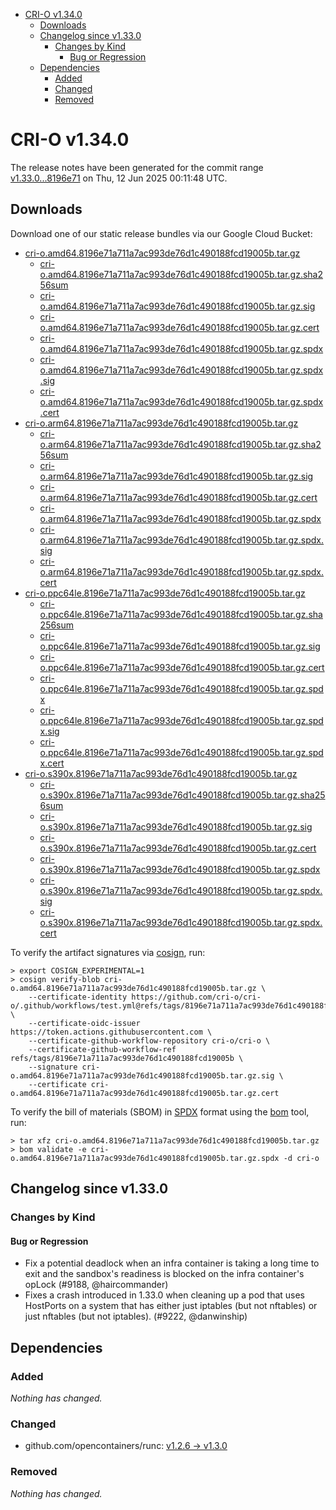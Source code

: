 - [CRI-O v1.34.0](#cri-o-v1340)
  - [Downloads](#downloads)
  - [Changelog since v1.33.0](#changelog-since-v1330)
    - [Changes by Kind](#changes-by-kind)
      - [Bug or Regression](#bug-or-regression)
  - [Dependencies](#dependencies)
    - [Added](#added)
    - [Changed](#changed)
    - [Removed](#removed)

# CRI-O v1.34.0

The release notes have been generated for the commit range
[v1.33.0...8196e71](https://github.com/cri-o/cri-o/compare/v1.33.0...v1.34.0) on Thu, 12 Jun 2025 00:11:48 UTC.

## Downloads

Download one of our static release bundles via our Google Cloud Bucket:

- [cri-o.amd64.8196e71a711a7ac993de76d1c490188fcd19005b.tar.gz](https://storage.googleapis.com/cri-o/artifacts/cri-o.amd64.8196e71a711a7ac993de76d1c490188fcd19005b.tar.gz)
  - [cri-o.amd64.8196e71a711a7ac993de76d1c490188fcd19005b.tar.gz.sha256sum](https://storage.googleapis.com/cri-o/artifacts/cri-o.amd64.8196e71a711a7ac993de76d1c490188fcd19005b.tar.gz.sha256sum)
  - [cri-o.amd64.8196e71a711a7ac993de76d1c490188fcd19005b.tar.gz.sig](https://storage.googleapis.com/cri-o/artifacts/cri-o.amd64.8196e71a711a7ac993de76d1c490188fcd19005b.tar.gz.sig)
  - [cri-o.amd64.8196e71a711a7ac993de76d1c490188fcd19005b.tar.gz.cert](https://storage.googleapis.com/cri-o/artifacts/cri-o.amd64.8196e71a711a7ac993de76d1c490188fcd19005b.tar.gz.cert)
  - [cri-o.amd64.8196e71a711a7ac993de76d1c490188fcd19005b.tar.gz.spdx](https://storage.googleapis.com/cri-o/artifacts/cri-o.amd64.8196e71a711a7ac993de76d1c490188fcd19005b.tar.gz.spdx)
  - [cri-o.amd64.8196e71a711a7ac993de76d1c490188fcd19005b.tar.gz.spdx.sig](https://storage.googleapis.com/cri-o/artifacts/cri-o.amd64.8196e71a711a7ac993de76d1c490188fcd19005b.tar.gz.spdx.sig)
  - [cri-o.amd64.8196e71a711a7ac993de76d1c490188fcd19005b.tar.gz.spdx.cert](https://storage.googleapis.com/cri-o/artifacts/cri-o.amd64.8196e71a711a7ac993de76d1c490188fcd19005b.tar.gz.spdx.cert)
- [cri-o.arm64.8196e71a711a7ac993de76d1c490188fcd19005b.tar.gz](https://storage.googleapis.com/cri-o/artifacts/cri-o.arm64.8196e71a711a7ac993de76d1c490188fcd19005b.tar.gz)
  - [cri-o.arm64.8196e71a711a7ac993de76d1c490188fcd19005b.tar.gz.sha256sum](https://storage.googleapis.com/cri-o/artifacts/cri-o.arm64.8196e71a711a7ac993de76d1c490188fcd19005b.tar.gz.sha256sum)
  - [cri-o.arm64.8196e71a711a7ac993de76d1c490188fcd19005b.tar.gz.sig](https://storage.googleapis.com/cri-o/artifacts/cri-o.arm64.8196e71a711a7ac993de76d1c490188fcd19005b.tar.gz.sig)
  - [cri-o.arm64.8196e71a711a7ac993de76d1c490188fcd19005b.tar.gz.cert](https://storage.googleapis.com/cri-o/artifacts/cri-o.arm64.8196e71a711a7ac993de76d1c490188fcd19005b.tar.gz.cert)
  - [cri-o.arm64.8196e71a711a7ac993de76d1c490188fcd19005b.tar.gz.spdx](https://storage.googleapis.com/cri-o/artifacts/cri-o.arm64.8196e71a711a7ac993de76d1c490188fcd19005b.tar.gz.spdx)
  - [cri-o.arm64.8196e71a711a7ac993de76d1c490188fcd19005b.tar.gz.spdx.sig](https://storage.googleapis.com/cri-o/artifacts/cri-o.arm64.8196e71a711a7ac993de76d1c490188fcd19005b.tar.gz.spdx.sig)
  - [cri-o.arm64.8196e71a711a7ac993de76d1c490188fcd19005b.tar.gz.spdx.cert](https://storage.googleapis.com/cri-o/artifacts/cri-o.arm64.8196e71a711a7ac993de76d1c490188fcd19005b.tar.gz.spdx.cert)
- [cri-o.ppc64le.8196e71a711a7ac993de76d1c490188fcd19005b.tar.gz](https://storage.googleapis.com/cri-o/artifacts/cri-o.ppc64le.8196e71a711a7ac993de76d1c490188fcd19005b.tar.gz)
  - [cri-o.ppc64le.8196e71a711a7ac993de76d1c490188fcd19005b.tar.gz.sha256sum](https://storage.googleapis.com/cri-o/artifacts/cri-o.ppc64le.8196e71a711a7ac993de76d1c490188fcd19005b.tar.gz.sha256sum)
  - [cri-o.ppc64le.8196e71a711a7ac993de76d1c490188fcd19005b.tar.gz.sig](https://storage.googleapis.com/cri-o/artifacts/cri-o.ppc64le.8196e71a711a7ac993de76d1c490188fcd19005b.tar.gz.sig)
  - [cri-o.ppc64le.8196e71a711a7ac993de76d1c490188fcd19005b.tar.gz.cert](https://storage.googleapis.com/cri-o/artifacts/cri-o.ppc64le.8196e71a711a7ac993de76d1c490188fcd19005b.tar.gz.cert)
  - [cri-o.ppc64le.8196e71a711a7ac993de76d1c490188fcd19005b.tar.gz.spdx](https://storage.googleapis.com/cri-o/artifacts/cri-o.ppc64le.8196e71a711a7ac993de76d1c490188fcd19005b.tar.gz.spdx)
  - [cri-o.ppc64le.8196e71a711a7ac993de76d1c490188fcd19005b.tar.gz.spdx.sig](https://storage.googleapis.com/cri-o/artifacts/cri-o.ppc64le.8196e71a711a7ac993de76d1c490188fcd19005b.tar.gz.spdx.sig)
  - [cri-o.ppc64le.8196e71a711a7ac993de76d1c490188fcd19005b.tar.gz.spdx.cert](https://storage.googleapis.com/cri-o/artifacts/cri-o.ppc64le.8196e71a711a7ac993de76d1c490188fcd19005b.tar.gz.spdx.cert)
- [cri-o.s390x.8196e71a711a7ac993de76d1c490188fcd19005b.tar.gz](https://storage.googleapis.com/cri-o/artifacts/cri-o.s390x.8196e71a711a7ac993de76d1c490188fcd19005b.tar.gz)
  - [cri-o.s390x.8196e71a711a7ac993de76d1c490188fcd19005b.tar.gz.sha256sum](https://storage.googleapis.com/cri-o/artifacts/cri-o.s390x.8196e71a711a7ac993de76d1c490188fcd19005b.tar.gz.sha256sum)
  - [cri-o.s390x.8196e71a711a7ac993de76d1c490188fcd19005b.tar.gz.sig](https://storage.googleapis.com/cri-o/artifacts/cri-o.s390x.8196e71a711a7ac993de76d1c490188fcd19005b.tar.gz.sig)
  - [cri-o.s390x.8196e71a711a7ac993de76d1c490188fcd19005b.tar.gz.cert](https://storage.googleapis.com/cri-o/artifacts/cri-o.s390x.8196e71a711a7ac993de76d1c490188fcd19005b.tar.gz.cert)
  - [cri-o.s390x.8196e71a711a7ac993de76d1c490188fcd19005b.tar.gz.spdx](https://storage.googleapis.com/cri-o/artifacts/cri-o.s390x.8196e71a711a7ac993de76d1c490188fcd19005b.tar.gz.spdx)
  - [cri-o.s390x.8196e71a711a7ac993de76d1c490188fcd19005b.tar.gz.spdx.sig](https://storage.googleapis.com/cri-o/artifacts/cri-o.s390x.8196e71a711a7ac993de76d1c490188fcd19005b.tar.gz.spdx.sig)
  - [cri-o.s390x.8196e71a711a7ac993de76d1c490188fcd19005b.tar.gz.spdx.cert](https://storage.googleapis.com/cri-o/artifacts/cri-o.s390x.8196e71a711a7ac993de76d1c490188fcd19005b.tar.gz.spdx.cert)

To verify the artifact signatures via [cosign](https://github.com/sigstore/cosign), run:

```console
> export COSIGN_EXPERIMENTAL=1
> cosign verify-blob cri-o.amd64.8196e71a711a7ac993de76d1c490188fcd19005b.tar.gz \
    --certificate-identity https://github.com/cri-o/cri-o/.github/workflows/test.yml@refs/tags/8196e71a711a7ac993de76d1c490188fcd19005b \
    --certificate-oidc-issuer https://token.actions.githubusercontent.com \
    --certificate-github-workflow-repository cri-o/cri-o \
    --certificate-github-workflow-ref refs/tags/8196e71a711a7ac993de76d1c490188fcd19005b \
    --signature cri-o.amd64.8196e71a711a7ac993de76d1c490188fcd19005b.tar.gz.sig \
    --certificate cri-o.amd64.8196e71a711a7ac993de76d1c490188fcd19005b.tar.gz.cert
```

To verify the bill of materials (SBOM) in [SPDX](https://spdx.org) format using the [bom](https://sigs.k8s.io/bom) tool, run:

```console
> tar xfz cri-o.amd64.8196e71a711a7ac993de76d1c490188fcd19005b.tar.gz
> bom validate -e cri-o.amd64.8196e71a711a7ac993de76d1c490188fcd19005b.tar.gz.spdx -d cri-o
```

## Changelog since v1.33.0

### Changes by Kind

#### Bug or Regression
 - Fix a potential deadlock when an infra container is taking a long time to exit and the sandbox's readiness is blocked on the infra container's opLock (#9188, @haircommander)
 - Fixes a crash introduced in 1.33.0 when cleaning up a pod that uses HostPorts
  on a system that has either just iptables (but not nftables) or just nftables
  (but not iptables). (#9222, @danwinship)

## Dependencies

### Added
_Nothing has changed._

### Changed
- github.com/opencontainers/runc: [v1.2.6 → v1.3.0](https://github.com/opencontainers/runc/compare/v1.2.6...v1.3.0)

### Removed
_Nothing has changed._
